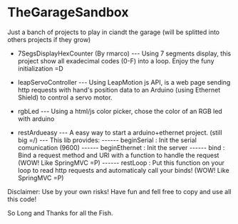 TheGarageSandbox
================

Just a banch of projects to play in ciandt the garage (will be splitted into others projects if they grow)

 - 7SegsDisplayHexCounter (By rmarco)
 --- Using 7 segments display, this project show all exadecimal codes (0-F) into a loop. Enjoy the funy initialization =D
 
 - leapServoController
 --- Using LeapMotion js API, is a web page sending http requests with hand's position data to an Arduino (using Ethernet Shield) to control a servo motor.
 
 - rgbLed
 --- Using a html/js color picker, chose the color of an RGB led with arduino
 
 - restArdueasy
 --- A easy way to start a arduino+ethernet project. (still big =/)
 --- This lib provides:
 ------ beginSerial : Init the serial comunication (9600) 
 ------ beginEthernet : Init the server
 ------ bind : Bind a request method and URI with a function to handle the request (WOW! Like SpringMVC =P)
 ------ restLoop : Put this function on your loop to read http requests and automaticaly call your binds! (WOW! Like SpringMVC =P)
 
 
Disclaimer: Use by your own risks! Have fun and fell free to copy and use all this code!
 
So Long and Thanks for all the Fish.